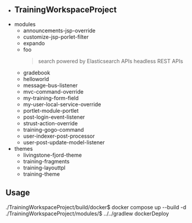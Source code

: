 - ## TrainingWorkspaceProject
- modules
	- announcements-jsp-override
	- customize-jsp-porlet-filter
	- expando
	- foo
		> search powered by Elasticsearch APIs
		> headless REST APIs 
	- gradebook
	- helloworld
	- message-bus-listener
	- mvc-command-override
	- my-training-form-field
	- my-user-local-service-override
	- portlet-module-portlet
	- post-login-event-listener
	- strust-action-override
	- training-gogo-command
	- user-indexer-post-processor
	- user-post-update-model-listener
- themes
	- livingstone-fjord-theme
	- training-fragments
	- training-layouttpl
	- training-theme
	
## Usage
./TrainingWorkspaceProject/build/docker$ docker compose up --build -d
./TrainingWorkspaceProject/modules/<module>$ ../../gradlew dockerDeploy

